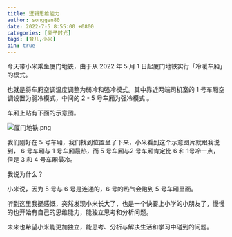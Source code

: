 ```yaml
---
title: 逻辑思维能力
author: songgen80
date: 2022-7-5 8:55:00 +0800
categories: [亲子时光]
tags: [育儿,小米]
pin: true
---
```


今天带小米乘坐厦门地铁，由于从 2022 年 5 月 1 日起厦门地铁实行「冷暖车厢」的模式。

也就是将车厢空调温度调整为弱冷和强冷模式。其中靠近两端司机室的 1 号车厢空调设置为弱冷模式，中间的 2 - 5 号车厢为强冷模式 。

车厢上贴有下面的示意图。

![厦门地铁.png](https://s2.loli.net/2022/07/09/aR8edKqxkNVLc2p.png)

我们刚好在 5 号车厢，我们找到位置坐了下来，小米看到这个示意图片就跟我说到， 6 号车厢与 1 号车厢最热，而 5 号车厢与2 号车厢肯定比 6 和 1号冷一点，但是 3 和 4 号车厢最冷。

我说为什么？

小米说，因为 5 号与 6 号是连通的，6 号的热气会跑到 5 号车厢里面。

听到这里我挺感慨，突然发现小米长大了，也是一个快要上小学的小朋友了，慢慢的也开始有自己的思维能力，能独立思考和分析问题。

未来也希望小米能更加独立，能思考、分析与解决生活和学习中碰到的问题。

